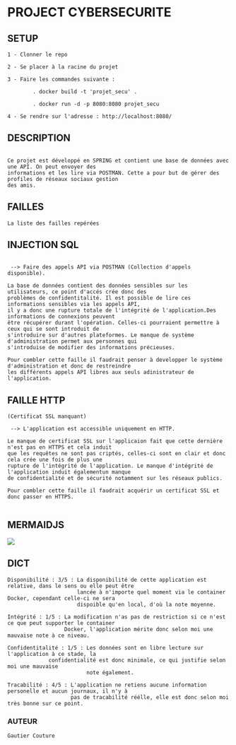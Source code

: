 # PROJECT CYBERSECURITE

## SETUP
```
1 - Clonner le repo

2 - Se placer à la racine du projet

3 - Faire les commandes suivante :

        . docker build -t 'projet_secu' .

        . docker run -d -p 8080:8080 projet_secu

4 - Se rendre sur l'adresse : http://localhost:8080/

```

## DESCRIPTION
```

Ce projet est développé en SPRING et contient une base de données avec une API. On peut envoyer des
informations et les lire via POSTMAN. Cette a pour but de gérer des profiles de réseaux sociaux gestion
des amis.

```

## FAILLES
```
La liste des failles repérées
```

## INJECTION SQL

```

 --> Faire des appels API via POSTMAN (Collection d'appels disponible).

La base de données contient des données sensibles sur les utilisateurs, ce point d'accés crée donc des
problèmes de confidentitalité. Il est possible de lire ces informations sensibles via les appels API,
il y a donc une rupture totale de l'intégrité de l'application.Des informations de connexions peuvent
être récupérer durant l'opération. Celles-ci pourraient permettre à ceux qui se sont introduit de
s'introduire sur d'autres plateformes. Le manque de système d'administration permet aux personnes qui
s'introduise de modifier des informations précieuses.

Pour combler cette faille il faudrait penser à developper le système d'administration et donc de restreindre
les différents appels API libres aux seuls adinistrateur de l'application.
```

## FAILLE HTTP

```
(Certificat SSL manquant)

 --> L'application est accessible uniquement en HTTP.

Le manque de certificat SSL sur l'applicaion fait que cette dernière n'est pas en HTTPS et cela induit
que les requêtes ne sont pas criptés, celles-ci sont en clair et donc cela crée une fois de plus une
rupture de l'intégrité de l'application. Le manque d'intégrité de l'application induit égalementun manque
de confidentialité et de sécurité notamment sur les réseaux publics.

Pour combler cette faille il faudrait acquérir un certificat SSL et donc passer en HTTPS.


```

## MERMAIDJS

[![](https://mermaid.ink/img/eyJjb2RlIjoiZ3JhcGggVERcbiAgT1NbT1NdIC0tPiBEb2NrZXJ7RG9ja2VyfVxuICBMQU5bTEFOIGV0IHBvcnRzIG91dmVydHNdIC0tPiBYU1NbRmFpbGxlIFhTU11cbiAgWFNTIC0tPiBEb2NrZXJcbiAgRG9ja2VyIC0tPiBBcGlbQVBJXVxuICBBcGkgLS0-IFNRTFtSZXF1w6p0ZXMgU1FMXVxuICBTUUwgLS0-IEluamVjW0luamVjdGlvbiBTUUxdXG4gIERvY2tlciAtLT4gQkREW0gyXVxuICBCREQgLS0-IE1EUFtNb3QgZGUgcGFzc2VdIiwibWVybWFpZCI6e30sInVwZGF0ZUVkaXRvciI6ZmFsc2V9)](https://mermaid-js.github.io/mermaid-live-editor/#/edit/eyJjb2RlIjoiZ3JhcGggVERcbiAgT1NbT1NdIC0tPiBEb2NrZXJ7RG9ja2VyfVxuICBMQU5bTEFOIGV0IHBvcnRzIG91dmVydHNdIC0tPiBYU1NbRmFpbGxlIFhTU11cbiAgWFNTIC0tPiBEb2NrZXJcbiAgRG9ja2VyIC0tPiBBcGlbQVBJXVxuICBBcGkgLS0-IFNRTFtSZXF1w6p0ZXMgU1FMXVxuICBTUUwgLS0-IEluamVjW0luamVjdGlvbiBTUUxdXG4gIERvY2tlciAtLT4gQkREW0gyXVxuICBCREQgLS0-IE1EUFtNb3QgZGUgcGFzc2VdIiwibWVybWFpZCI6e30sInVwZGF0ZUVkaXRvciI6ZmFsc2V9)

## DICT
```
Disponibilité : 3/5 : La disponibilité de cette application est relative, dans le sens ou elle peut être
                      lancée à n'importe quel moment via le container Docker, cependant celle-ci ne sera
                      dispoible qu'en local, d'où la note moyenne.
```
```
Intégrité : 1/5 : La modification n'as pas de restriction si ce n'est ce que peut supporter le container
                  Docker, l'application mérite donc selon moi une mauvaise note à ce niveau.
```
```
Confidentitalité : 1/5 : Les données sont en libre lecture sur l'application à ce stade, la
			 confidentialité est donc minimale, ce qui justifie selon moi une mauvaise
                         note également.
```
```
Tracabilité : 4/5 : L'application ne retiens aucune information personelle et aucun journaux, il n'y à
                    pas de tracabilité réélle, elle est donc selon moi très bonne sur ce point.
```

### AUTEUR
```
Gautier Couture
```
